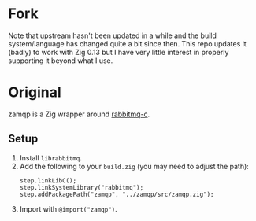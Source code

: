 # Fork

Note that upstream hasn't been updated in a while and the build system/language has changed quite a bit since then.
This repo updates it (badly) to work with Zig 0.13 but I have very little interest in properly supporting it beyond what I use.

# Original
zamqp is a Zig wrapper around [rabbitmq-c](https://github.com/alanxz/rabbitmq-c).

## Setup
1. Install `librabbitmq`.
2. Add the following to your `build.zig` (you may need to adjust the path):
    ```zig
    step.linkLibC();
    step.linkSystemLibrary("rabbitmq");
    step.addPackagePath("zamqp", "../zamqp/src/zamqp.zig");
    ```
3. Import with `@import("zamqp")`.
